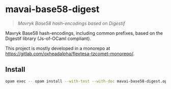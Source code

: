 # mavai-base58-digest

> _Mavryk Base58 hash-encodings based on Digestif_

Mavryk Base58 hash-encodings, including common prefixes, based on the Digestif library (Js-of-OCaml compliant).

This project is mostly developed in a monorepo at <https://gitlab.com/oxheadalpha/flextesa-tzcomet-monorepo/>.

## Install

```sh
opam exec -- opam install --with-test --with-doc mavai-base58-digest.opam
```


